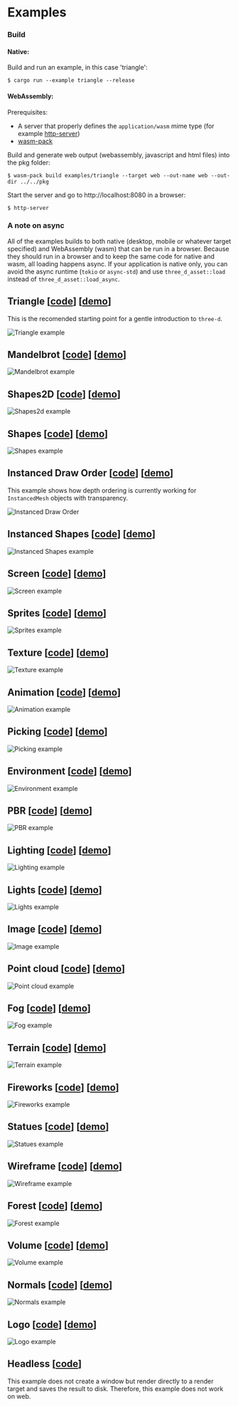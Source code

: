 # Examples

### Build

#### Native:

Build and run an example, in this case 'triangle':

```console
$ cargo run --example triangle --release
```

#### WebAssembly:

Prerequisites:

- A server that properly defines the `application/wasm` mime type (for example [http-server](https://www.npmjs.com/package/http-server))
- [wasm-pack](https://rustwasm.github.io/wasm-pack/)

Build and generate web output (webassembly, javascript and html files) into the pkg folder:

```console
$ wasm-pack build examples/triangle --target web --out-name web --out-dir ../../pkg
```

Start the server and go to http://localhost:8080 in a browser:

```console
$ http-server
```

### A note on async

All of the examples builds to both native (desktop, mobile or whatever target specified) and WebAssembly (wasm) that can be run in a browser.
Because they should run in a browser and to keep the same code for native and wasm, all loading happens async.
If your application is native only, you can avoid the async runtime (`tokio` or `async-std`) and use `three_d_asset::load` instead of `three_d_asset::load_async`.

## Triangle [[code](https://github.com/asny/three-d/tree/master/examples/triangle/src/main.rs)] [[demo](https://asny.github.io/three-d/0.15/triangle.html)]

This is the recomended starting point for a gentle introduction to `three-d`.

![Triangle example](https://asny.github.io/three-d/0.15/triangle.png)

## Mandelbrot [[code](https://github.com/asny/three-d/tree/master/examples/mandelbrot/src/main.rs)] [[demo](https://asny.github.io/three-d/0.15/mandelbrot.html)]

![Mandelbrot example](https://asny.github.io/three-d/0.15/mandelbrot.png)

## Shapes2D [[code](https://github.com/asny/three-d/tree/master/examples/shapes2d/src/main.rs)] [[demo](https://asny.github.io/three-d/0.15/shapes2d.html)]

![Shapes2d example](https://asny.github.io/three-d/0.15/shapes2d.png)

## Shapes [[code](https://github.com/asny/three-d/tree/master/examples/shapes/src/main.rs)] [[demo](https://asny.github.io/three-d/0.15/shapes.html)]

![Shapes example](https://asny.github.io/three-d/0.15/shapes.png)

## Instanced Draw Order [[code](https://github.com/asny/three-d/tree/master/examples/instanced_draw_order/src/main.rs)] [[demo](https://asny.github.io/three-d/0.15/instanced_draw_order.html)]

This example shows how depth ordering is currently working for `InstancedMesh` objects with transparency.

![Instanced Draw Order](https://asny.github.io/three-d/0.15/instanced_draw_order.png)

## Instanced Shapes [[code](https://github.com/asny/three-d/tree/master/examples/instanced_shapes/src/main.rs)] [[demo](https://asny.github.io/three-d/0.15/instanced_shapes.html)]

![Instanced Shapes example](https://asny.github.io/three-d/0.15/instanced_shapes.png)

## Screen [[code](https://github.com/asny/three-d/tree/master/examples/screen/src/main.rs)] [[demo](https://asny.github.io/three-d/0.15/screen.html)]

![Screen example](https://asny.github.io/three-d/0.15/screen.png)

## Sprites [[code](https://github.com/asny/three-d/tree/master/examples/sprites/src/main.rs)] [[demo](https://asny.github.io/three-d/0.15/sprites.html)]

![Sprites example](https://asny.github.io/three-d/0.15/sprites.png)

## Texture [[code](https://github.com/asny/three-d/tree/master/examples/texture/src/main.rs)] [[demo](https://asny.github.io/three-d/0.15/texture.html)]

![Texture example](https://asny.github.io/three-d/0.15/texture.png)

## Animation [[code](https://github.com/asny/three-d/tree/master/examples/animation/src/main.rs)] [[demo](https://asny.github.io/three-d/0.15/animation.html)]

![Animation example](https://asny.github.io/three-d/0.15/animation.png)

## Picking [[code](https://github.com/asny/three-d/tree/master/examples/picking/src/main.rs)] [[demo](https://asny.github.io/three-d/0.15/picking.html)]

![Picking example](https://asny.github.io/three-d/0.15/picking.png)

## Environment [[code](https://github.com/asny/three-d/tree/master/examples/environment/src/main.rs)] [[demo](https://asny.github.io/three-d/0.15/environment.html)]

![Environment example](https://asny.github.io/three-d/0.15/environment.png)

## PBR [[code](https://github.com/asny/three-d/tree/master/examples/pbr/src/main.rs)] [[demo](https://asny.github.io/three-d/0.15/pbr.html)]

![PBR example](https://asny.github.io/three-d/0.15/pbr.png)

## Lighting [[code](https://github.com/asny/three-d/tree/master/examples/lighting/src/main.rs)] [[demo](https://asny.github.io/three-d/0.15/lighting.html)]

![Lighting example](https://asny.github.io/three-d/0.15/lighting.png)

## Lights [[code](https://github.com/asny/three-d/tree/master/examples/lights/src/main.rs)] [[demo](https://asny.github.io/three-d/0.15/lights.html)]

![Lights example](https://asny.github.io/three-d/0.15/lights.png)

## Image [[code](https://github.com/asny/three-d/tree/master/examples/image/src/main.rs)] [[demo](https://asny.github.io/three-d/0.15/image.html)]

![Image example](https://asny.github.io/three-d/0.15/image.png)

## Point cloud [[code](https://github.com/asny/three-d/tree/master/examples/point_cloud/src/main.rs)] [[demo](https://asny.github.io/three-d/0.15/point_cloud.html)]

![Point cloud example](https://asny.github.io/three-d/0.15/point_cloud.png)

## Fog [[code](https://github.com/asny/three-d/tree/master/examples/fog/src/main.rs)] [[demo](https://asny.github.io/three-d/0.15/fog.html)]

![Fog example](https://asny.github.io/three-d/0.15/fog.png)

## Terrain [[code](https://github.com/asny/three-d/tree/master/examples/terrain/src/main.rs)] [[demo](https://asny.github.io/three-d/0.15/terrain.html)]

![Terrain example](https://asny.github.io/three-d/0.15/terrain.png)

## Fireworks [[code](https://github.com/asny/three-d/tree/master/examples/fireworks/src/main.rs)] [[demo](https://asny.github.io/three-d/0.15/fireworks.html)]

![Fireworks example](https://asny.github.io/three-d/0.15/fireworks.png)

## Statues [[code](https://github.com/asny/three-d/tree/master/examples/statues/src/main.rs)] [[demo](https://asny.github.io/three-d/0.15/statues.html)]

![Statues example](https://asny.github.io/three-d/0.15/statues.png)

## Wireframe [[code](https://github.com/asny/three-d/tree/master/examples/wireframe/src/main.rs)] [[demo](https://asny.github.io/three-d/0.15/wireframe.html)]

![Wireframe example](https://asny.github.io/three-d/0.15/wireframe.png)

## Forest [[code](https://github.com/asny/three-d/tree/master/examples/forest/src/main.rs)] [[demo](https://asny.github.io/three-d/0.15/forest.html)]

![Forest example](https://asny.github.io/three-d/0.15/forest.png)

## Volume [[code](https://github.com/asny/three-d/tree/master/examples/volume/src/main.rs)] [[demo](https://asny.github.io/three-d/0.15/volume.html)]

![Volume example](https://asny.github.io/three-d/0.15/volume.png)

## Normals [[code](https://github.com/asny/three-d/tree/master/examples/normals/src/main.rs)] [[demo](https://asny.github.io/three-d/0.15/normals.html)]

![Normals example](https://asny.github.io/three-d/0.15/normals.png)

## Logo [[code](https://github.com/asny/three-d/tree/master/examples/logo/src/main.rs)] [[demo](https://asny.github.io/three-d/0.15/logo.html)]

![Logo example](https://asny.github.io/three-d/0.15/logo.png)

## Headless [[code](https://github.com/asny/three-d/tree/master/examples/headless/src/main.rs)]

This example does not create a window but render directly to a render target and saves the result to disk. Therefore, this example does not work on web.

